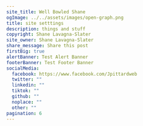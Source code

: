 ```yaml
---
site_title: Well Bowled Shane
ogImage: ../../assets/images/open-graph.png
title: site setttings
description: things and stuff
copyright: Shane Lavagna-Slater
site_owner: Shane Lavagna-Slater
share_message: Share this post
firstBig: true
alertBanner: Test Alert Banner
footerBanner: Test Footer Banner
socialMedia:
  facebook: https://www.facebook.com/Jpittardweb
  twitter: ""
  linkedin: ""
  tiktok: ""
  github: ""
  noplace: ""
  other: ""
pagination: 6
---
```

